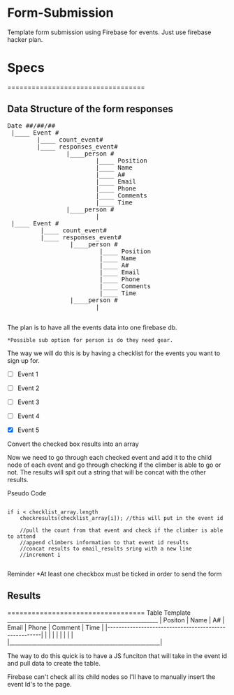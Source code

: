 Form-Submission
===============

Template form submission using Firebase for events. Just use firebase hacker plan.



<h1>Specs</h1>
==================================

Data Structure of the form responses
-----------------------

<pre>
Date ##/##/##
 |____ Event #
        |____ count_event#
        |____ responses_event#
                |____person #
                        |____ Position
                        |____ Name
                        |____ A#
                        |____ Email
                        |____ Phone
                        |____ Comments
                        |____ Time
                |____person #
                        |
 |____ Event #
         |____ count_event#
         |____ responses_event#
                 |____person #
                         |____ Position
                         |____ Name
                         |____ A#
                         |____ Email
                         |____ Phone
                         |____ Comments
                         |____ Time
                 |____person #
                        |
    </pre>      

The plan is to have all the events data into one firebase db. 
    
    *Possible sub option for person is do they need gear.

The way we will do this is by having a checklist for the events you want to sign up for.

- [ ] Event 1
- [ ] Event 2
- [ ] Event 3
- [ ] Event 4
- [x] Event 5


Convert the checked box results into an array

Now we need to go through each checked event and add it to the child node of each event and go through checking if the climber is able to go or not. The results will spit out a string that will be concat with the other results.

Pseudo Code

```

if i < checklist_array.length
    checkresults(checklist_array[i]); //this will put in the event id 

    //pull the count from that event and check if the climber is able to attend
    //append climbers information to that event id results
    //concat results to email_results sring with a new line
    //increment i


```

Reminder
*At least one checkbox must be ticked in order to send the form







<h2>Results</h2>
==================================
Table Template
 ______________________________________________________
| Positon | Name | A# | Email | Phone | Comment | Time |
|------------------------------------------------------|
|         |      |    |       |       |         |      |
|______________________________________________________|


The way to do this quick is to have a JS funciton that will take in the event id and pull data to create the table.

Firebase can't check all its child nodes so I'll have to manually insert the event Id's to the page.

